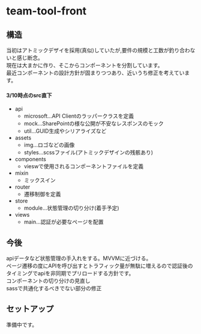 # team-tool-front
## 構造  
当初はアトミックデザイを採用(真似)していたが,要件の規模と工数が釣り合わないと感じ断念。  
現在は大まかに作り、そこからコンポーネントを分割しています。  
最近コンポーネントの設計方針が固まりつつあり、近いうち修正を考えています。  
#### 3/10時点のsrc直下
- api
  - microsoft...API Clientのラッパークラスを定義
  - mock...SharePointの様な公開が不安なレスポンスのモック
  - util...GUID生成やシリアライズなど
- assets 
  - img...ロゴなどの画像
  - styles...scssファイル(アトミックデザインの残骸あり)
- components
  - vieswで使用されるコンポーネントファイルを定義
- mixin
  - ミックスイン
- router
  - 遷移制御を定義
- store
  - module...状態管理の切り分け(着手予定)
- views
  - main...認証が必要なページを配置  
## 今後
apiデータなど状態管理の手入れをする。MVVMに近づける。  
ページ遷移の度にAPIを呼び出すとトラフィック量が無駄に増えるので認証後のタイミングでapiを非同期でプリロードする方針です。  
コンポーネントの切り分けの見直し  
sassで共通化するべきでない部分の修正
## セットアップ
準備中です。

